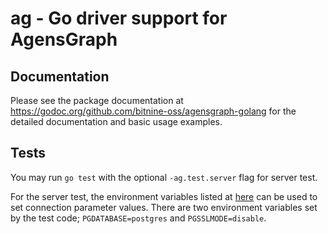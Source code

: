 # ag - Go driver support for AgensGraph

## Documentation

Please see the package documentation at https://godoc.org/github.com/bitnine-oss/agensgraph-golang for the detailed documentation and basic usage examples.

## Tests

You may run `go test` with the optional `-ag.test.server` flag for server test.

For the server test, the environment variables listed at [here](https://www.postgresql.org/docs/10/static/libpq-envars.html) can be used to set connection parameter values. There are two environment variables set by the test code; `PGDATABASE=postgres` and `PGSSLMODE=disable`.
